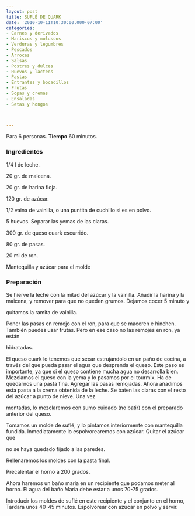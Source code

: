 ```yaml
---
layout: post
title: SUFLÉ DE QUARK
date: '2010-10-11T10:30:00.000-07:00'
categories:
- Carnes y derivados
- Mariscos y moluscos
- Verduras y legumbres
- Pescados
- Arroces
- Salsas
- Postres y dulces
- Huevos y lacteos
- Pastas
- Entrantes y bocadillos
- Frutas
- Sopas y cremas
- Ensaladas
- Setas y hongos
 


---
```


Para 6 personas.
<b>Tiempo</b> 60 minutos.

<h3>Ingredientes</h3>

1/4 l de leche.

20 gr. de maicena.

20 gr. de harina floja.

120 gr. de azúcar.

1/2 vaina de vainilla, o una puntita de cuchillo si es en polvo.

5 huevos. Separar las yemas de las claras.

300 gr. de queso cuark escurrido.

80 gr. de pasas.

20 ml de ron.

Mantequilla y azúcar para el molde

<h3>Preparación</h3>

Se hierve la leche con la mitad del azúcar y la vainilla. Añadir la harina y la maicena, y remover para que no queden grumos. Dejamos cocer 5 minuto y

quitamos la ramita de vainilla.

Poner las pasas en remojo con el ron, para que se maceren e hinchen. También puedes usar frutas. Pero en ese caso no las remojes en ron, ya están

hidratadas.

El queso cuark lo tenemos que secar estrujándolo en un paño de cocina, a través del que pueda pasar el agua que desprenda el queso. Este paso es importante, ya que si el queso contiene mucha agua no desarrolla bien. Mezclamos el queso con la yema y lo pasamos por el tourmix. Ha de quedarnos una pasta fina. Agregar las pasas remojadas. Ahora añadimos esta pasta a la crema obtenida de la leche. Se baten las claras con el resto del azúcar a punto de nieve. Una vez

montadas, lo mezclaremos con sumo cuidado (no batir) con el preparado anterior del queso.

Tomamos un molde de suflé, y lo pintamos interiormente con mantequilla fundida. Inmediatamente lo espolvorearemos con azúcar. Quitar el azúcar que

no se haya quedado fijado a las paredes.

Rellenaremos los moldes con la pasta final.

Precalentar el horno a 200 grados.

Ahora haremos un baño maría en un recipiente que podamos meter al horno. El agua del baño Maria debe estar a unos 70-75 grados.

Introducir los moldes de suflé en este recipiente y el conjunto en el horno, Tardará unos 40-45 minutos. Espolvorear con azúcar en polvo y servir.

